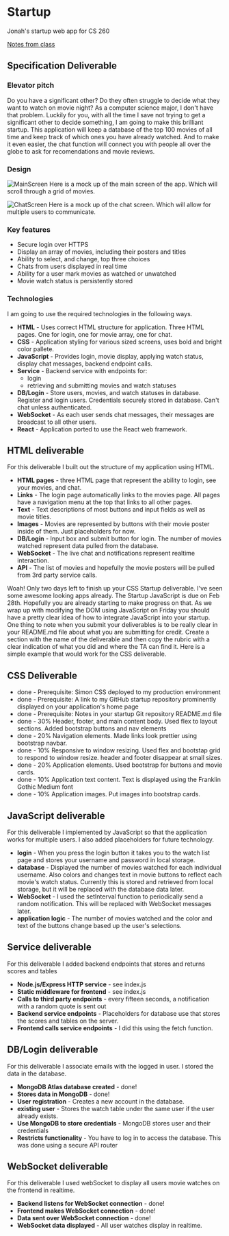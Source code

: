 # Startup
Jonah's startup web app for CS 260

[Notes from class](https://github.com/JonahThurston/startup/blob/main/notes.md)

## Specification Deliverable

### Elevator pitch

Do you have a significant other? Do they often struggle to decide what they want to watch on movie night? As a computer science major, I don't have that problem. Luckily for you, with all the time I save not trying to get a significant other to decide something, I am going to make this brilliant startup. This application will keep a database of the top 100 movies of all time and keep track of which ones you have already watched. And to make it even easier, the chat function will connect you with people all over the globe to ask for recomendations and movie reviews. 

### Design

![MainScreen](https://github.com/JonahThurston/startup/assets/90001804/1dbe2810-b463-4ed1-a188-f56614c6d1fe)
Here is a mock up of the main screen of the app. Which will scroll through a grid of movies.

![ChatScreen](https://github.com/JonahThurston/startup/assets/90001804/54b1d506-7c33-4fe1-a7df-dbd6d365aed6)
Here is a mock up of the chat screen. Which will allow for multiple users to communicate.

### Key features

- Secure login over HTTPS
- Display an array of movies, including their posters and titles
- Ability to select, and change, top three choices
- Chats from users displayed in real time
- Ability for a user mark movies as watched or unwatched
- Movie watch status is persistently stored

### Technologies

I am going to use the required technologies in the following ways.

- **HTML** - Uses correct HTML structure for application. Three HTML pages. One for login, one for movie array, one for chat.
- **CSS** - Application styling for various sized screens, uses bold and bright color pallete.
- **JavaScript** - Provides login, movie display, applying watch status, display chat messages, backend endpoint calls.
- **Service** - Backend service with endpoints for:
  - login
  - retrieving and submitting movies and watch statuses
- **DB/Login** - Store users, movies, and watch statuses in database. Register and login users. Credentials securely stored in database. Can't chat unless authenticated.
- **WebSocket** - As each user sends chat messages, their messages are broadcast to all other users.
- **React** - Application ported to use the React web framework.

## HTML deliverable

For this deliverable I built out the structure of my application using HTML.

- **HTML pages** - three HTML page that represent the ability to login, see your movies, and chat.
- **Links** - The login page automatically links to the movies page. All pages have a navigation menu at the top that links to all other pages.
- **Text** - Text descriptions of most buttons and input fields as well as movie titles.
- **Images** - Movies are represented by buttons with their movie poster inside of them. Just placeholders for now.
- **DB/Login** - Input box and submit button for login. The number of movies watched represent data pulled from the database.
- **WebSocket** - The live chat and notifications represent realtime interaction.
- **API** - The list of movies and hopefully the movie posters will be pulled from 3rd party service calls.

Woah! Only two days left to finish up your CSS Startup deliverable. I've seen some awesome looking apps already. The Startup JavaScript is due on Feb 28th. Hopefully you are already starting to make progress on that. As we wrap up with modifying the DOM using JavaScript on Friday you should have a pretty clear idea of how to integrate JavaScript into your startup.
One thing to note when you submit your deliverables is to be really clear in your README.md file about what you are submitting for credit. Create a section with the name of the deliverable and then copy the rubric with a clear indication of what you did and where the TA can find it. Here is a simple example that would work for the CSS deliverable.

## CSS Deliverable 

- done - Prerequisite: Simon CSS deployed to my production environment
- done - Prerequisite: A link to my GitHub startup repository prominently displayed on your application's home page
- done - Prerequisite: Notes in your startup Git repository README.md file
- done - 30% Header, footer, and main content body. Used flex to layout sections. Added bootstrap buttons and nav elements
- done - 20% Navigation elements. Made links look prettier using bootstrap navbar. 
- done - 10% Responsive to window resizing. Used flex and bootstap grid to respond to window resize. header and footer disappear at small sizes.
- done - 20% Application elements. Used bootstrap for buttons and movie cards.
- done - 10% Application text content. Text is displayed using the Franklin Gothic Medium font
- done - 10% Application images. Put images into bootstrap cards.

## JavaScript deliverable

For this deliverable I implemented by JavaScript so that the application works for multiple users. I also added placeholders for future technology.

- **login** - When you press the login button it takes you to the watch list page and stores your username and password in local storage.
- **database** - Displayed the number of movies watched for each individual username. Also colors and changes text in movie buttons to reflect each movie's watch status. Currently this is stored and retrieved from local storage, but it will be replaced with the database data later.
- **WebSocket** - I used the setInterval function to periodically send a random notification. This will be replaced with WebSocket messages later.
- **application logic** - The number of movies watched and the color and text of the buttons change based up the user's selections.

## Service deliverable

For this deliverable I added backend endpoints that stores and returns scores and tables

- **Node.js/Express HTTP service** - see index.js
- **Static middleware for frontend** - see index.js
- **Calls to third party endpoints** - every fifteen seconds, a notification with a random quote is sent out
- **Backend service endpoints** - Placeholders for database use that stores the scores and tables on the server.
- **Frontend calls service endpoints** - I did this using the fetch function.

## DB/Login deliverable

For this deliverable I associate emails with the logged in user. I stored the data in the database.

- **MongoDB Atlas database created** - done!
- **Stores data in MongoDB** - done!
- **User registration** - Creates a new account in the database.
- **existing user** - Stores the watch table under the same user if the user already exists.
- **Use MongoDB to store credentials** - MongoDB stores user and their credentials
- **Restricts functionality** - You have to log in to access the database. This was done using a secure API router

## WebSocket deliverable

For this deliverable I used webSocket to display all users movie watches on the frontend in realtime.

- **Backend listens for WebSocket connection** - done!
- **Frontend makes WebSocket connection** - done!
- **Data sent over WebSocket connection** - done!
- **WebSocket data displayed** - All user watches display in realtime.

